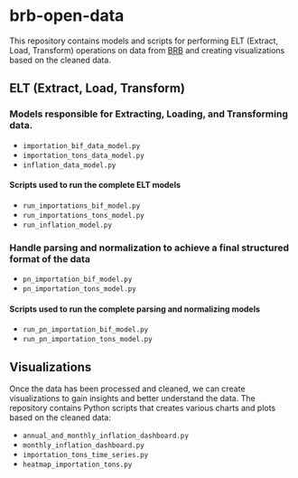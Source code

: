 # brb-open-data

This repository contains models and scripts for performing ELT (Extract, Load, Transform) operations on data from [BRB](https://www.brb.bi/) and creating visualizations based on the cleaned data.

## ELT (Extract, Load, Transform)

### Models responsible for Extracting, Loading, and Transforming data.

- `importation_bif_data_model.py`
- `importation_tons_data_model.py`
- `inflation_data_model.py`

#### Scripts used to run the complete ELT models

- `run_importations_bif_model.py`
- `run_importations_tons_model.py`
- `run_inflation_model.py`

### Handle parsing and normalization to achieve a final structured format of the data

- `pn_importation_bif_model.py`
- `pn_importation_tons_model.py`

#### Scripts used to run the complete parsing and normalizing models

- `run_pn_importation_bif_model.py`
- `run_pn_importation_tons_model.py`

## Visualizations

Once the data has been processed and cleaned, we can create visualizations to gain insights and better understand the data. The repository contains Python scripts that creates various charts and plots based on the cleaned data:

- `annual_and_monthly_inflation_dashboard.py`
- `monthly_inflation_dashboard.py`
- `importation_tons_time_series.py`
- `heatmap_importation_tons.py`
